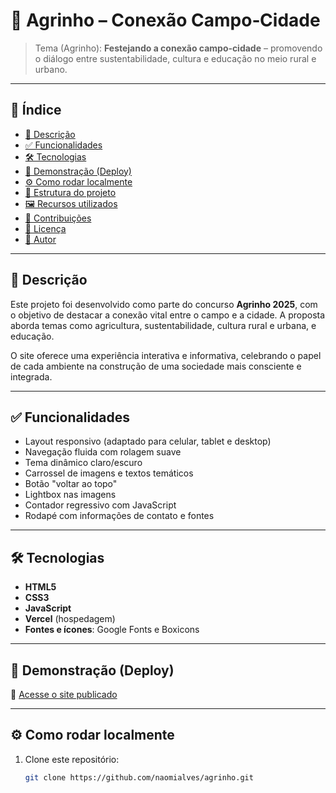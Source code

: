# 🌾 Agrinho – Conexão Campo‑Cidade

> Tema (Agrinho): **Festejando a conexão campo‑cidade** – promovendo o diálogo entre sustentabilidade, cultura e educação no meio rural e urbano.

---

## 📌 Índice

- [📖 Descrição](#📖-descrição)
- [✅ Funcionalidades](#✅-funcionalidades)
- [🛠️ Tecnologias](#🛠️-tecnologias)
- [🚀 Demonstração (Deploy)](#🚀-demonstração-deploy)
- [⚙️ Como rodar localmente](#⚙️-como-rodar-localmente)
- [📁 Estrutura do projeto](#📁-estrutura-do-projeto)
- [🖼️ Recursos utilizados](#🖼️-recursos-utilizados)
- [🤝 Contribuições](#🤝-contribuições)
- [📄 Licença](#📄-licença)
- [👤 Autor](#👤-autor)

---

## 📖 Descrição

Este projeto foi desenvolvido como parte do concurso **Agrinho 2025**, com o objetivo de destacar a conexão vital entre o campo e a cidade. A proposta aborda temas como agricultura, sustentabilidade, cultura rural e urbana, e educação.

O site oferece uma experiência interativa e informativa, celebrando o papel de cada ambiente na construção de uma sociedade mais consciente e integrada.

---

## ✅ Funcionalidades

- Layout responsivo (adaptado para celular, tablet e desktop)
- Navegação fluida com rolagem suave
- Tema dinâmico claro/escuro
- Carrossel de imagens e textos temáticos
- Botão "voltar ao topo"
- Lightbox nas imagens
- Contador regressivo com JavaScript
- Rodapé com informações de contato e fontes

---

## 🛠️ Tecnologias

- **HTML5**
- **CSS3**
- **JavaScript**
- **Vercel** (hospedagem)
- **Fontes e ícones**: Google Fonts e Boxicons

---

## 🚀 Demonstração (Deploy)

🔗 [Acesse o site publicado](https://agrinho-nine-beige.vercel.app/)

---

## ⚙️ Como rodar localmente

1. Clone este repositório:
   ```bash
   git clone https://github.com/naomialves/agrinho.git
   
